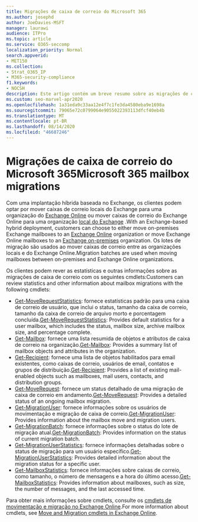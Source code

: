```yaml
---
title: Migrações de caixa de correio do Microsoft 365
ms.author: josephd
author: JoeDavies-MSFT
manager: laurawi
audience: ITPro
ms.topic: article
ms.service: O365-seccomp
localization_priority: Normal
search.appverid:
- MET150
ms.collection:
- Strat_O365_IP
- M365-security-compliance
f1.keywords:
- NOCSH
description: Este artigo contém um breve resumo sobre as migrações de caixa de correio do Microsoft 365 e uma lista dos cmdlets usados para migrações.
ms.custom: seo-marvel-apr2020
ms.openlocfilehash: 1a31eda9c33aa12e4f7c1fe3da4580eba9e1698a
ms.sourcegitcommit: 79065e72c0799064e9055022393113dfcf40eb4b
ms.translationtype: MT
ms.contentlocale: pt-BR
ms.lasthandoff: 08/14/2020
ms.locfileid: "46687246"
---
```

# <a name="microsoft-365-mailbox-migrations"></a><span data-ttu-id="b2a60-103">Migrações de caixa de correio do Microsoft 365</span><span class="sxs-lookup"><span data-stu-id="b2a60-103">Microsoft 365 mailbox migrations</span></span>

<span data-ttu-id="b2a60-104">Com uma implantação híbrida baseada no Exchange, os clientes podem optar por mover caixas de correio locais do Exchange para uma organização do [Exchange Online](https://docs.microsoft.com/Exchange/exchange-online) ou mover caixas de correio do Exchange Online para uma organização [local do Exchange](https://docs.microsoft.com/Exchange/exchange-server) .</span><span class="sxs-lookup"><span data-stu-id="b2a60-104">With an Exchange-based hybrid deployment, customers can choose to either move on-premises Exchange mailboxes to an [Exchange Online](https://docs.microsoft.com/Exchange/exchange-online) organization or move Exchange Online mailboxes to an [Exchange on-premises](https://docs.microsoft.com/Exchange/exchange-server) organization.</span></span> <span data-ttu-id="b2a60-105">Os lotes de migração são usados ao mover caixas de correio entre as organizações locais e do Exchange Online.</span><span class="sxs-lookup"><span data-stu-id="b2a60-105">Migration batches are used when moving mailboxes between on-premises and Exchange Online organizations.</span></span>

<span data-ttu-id="b2a60-106">Os clientes podem rever as estatísticas e outras informações sobre as migrações de caixa de correio com os seguintes cmdlets:</span><span class="sxs-lookup"><span data-stu-id="b2a60-106">Customers can review statistics and other information about mailbox migrations with the following cmdlets:</span></span>

- <span data-ttu-id="b2a60-107">[Get-MoveRequestStatistics](https://docs.microsoft.com/powershell/module/exchange/move-and-migration/Get-MoveRequestStatistics?view=exchange-ps): fornece estatísticas padrão para uma caixa de correio de usuário, que inclui o status, tamanho da caixa de correio, tamanho da caixa de correio de arquivo morto e porcentagem concluída.</span><span class="sxs-lookup"><span data-stu-id="b2a60-107">[Get-MoveRequestStatistics](https://docs.microsoft.com/powershell/module/exchange/move-and-migration/Get-MoveRequestStatistics?view=exchange-ps): Provides default statistics for a user mailbox, which includes the status, mailbox size, archive mailbox size, and percentage complete.</span></span>
- <span data-ttu-id="b2a60-108">[Get-Mailbox](https://docs.microsoft.com/powershell/module/exchange/mailboxes/Get-Mailbox?view=exchange-ps
): fornece uma lista resumida de objetos e atributos de caixa de correio na organização.</span><span class="sxs-lookup"><span data-stu-id="b2a60-108">[Get-Mailbox](https://docs.microsoft.com/powershell/module/exchange/mailboxes/Get-Mailbox?view=exchange-ps
): Provides a summary list of mailbox objects and attributes in the organization.</span></span>
- <span data-ttu-id="b2a60-109">[Get-Recipient](https://docs.microsoft.com/powershell/module/exchange/users-and-groups/Get-Recipient?view=exchange-ps): fornece uma lista de objetos habilitados para email existentes, como caixas de correio, usuários de email, contatos e grupos de distribuição.</span><span class="sxs-lookup"><span data-stu-id="b2a60-109">[Get-Recipient](https://docs.microsoft.com/powershell/module/exchange/users-and-groups/Get-Recipient?view=exchange-ps): Provides a list of existing mail-enabled objects such as mailboxes, mail users, contacts, and distribution groups.</span></span>
- <span data-ttu-id="b2a60-110">[Get-MoveRequest](https://docs.microsoft.com/powershell/module/exchange/move-and-migration/Get-MoveRequest?view=exchange-ps): fornece um status detalhado de uma migração de caixa de correio em andamento.</span><span class="sxs-lookup"><span data-stu-id="b2a60-110">[Get-MoveRequest](https://docs.microsoft.com/powershell/module/exchange/move-and-migration/Get-MoveRequest?view=exchange-ps): Provides a detailed status of an ongoing mailbox migration.</span></span>
- <span data-ttu-id="b2a60-111">[Get-MigrationUser](https://docs.microsoft.com/powershell/module/exchange/move-and-migration/Get-MigrationUser?view=exchange-ps): fornece informações sobre os usuários de movimentação e migração de caixa de correio.</span><span class="sxs-lookup"><span data-stu-id="b2a60-111">[Get-MigrationUser](https://docs.microsoft.com/powershell/module/exchange/move-and-migration/Get-MigrationUser?view=exchange-ps): Provides information about the mailbox move and migration users.</span></span>
- <span data-ttu-id="b2a60-112">[Get-MigrationBatch](https://docs.microsoft.com/powershell/module/exchange/move-and-migration/Get-MigrationBatch?view=exchange-ps): fornece informações sobre o status do lote de migração atual.</span><span class="sxs-lookup"><span data-stu-id="b2a60-112">[Get-MigrationBatch](https://docs.microsoft.com/powershell/module/exchange/move-and-migration/Get-MigrationBatch?view=exchange-ps): Provides information on the status of current migration batch.</span></span>
- <span data-ttu-id="b2a60-113">[Get-MigrationUserStatistics](https://docs.microsoft.com/powershell/module/exchange/move-and-migration/Get-MigrationUserStatistics?view=exchange-ps): fornece informações detalhadas sobre o status de migração para um usuário específico.</span><span class="sxs-lookup"><span data-stu-id="b2a60-113">[Get-MigrationUserStatistics](https://docs.microsoft.com/powershell/module/exchange/move-and-migration/Get-MigrationUserStatistics?view=exchange-ps): Provides detailed information about the migration status for a specific user.</span></span>
- <span data-ttu-id="b2a60-114">[Get-MailboxStatistics](https://docs.microsoft.com/powershell/module/exchange/mailboxes/Get-MailboxStatistics?view=exchange-ps): fornece informações sobre caixas de correio, como tamanho, o número de mensagens e a hora do último acesso.</span><span class="sxs-lookup"><span data-stu-id="b2a60-114">[Get-MailboxStatistics](https://docs.microsoft.com/powershell/module/exchange/mailboxes/Get-MailboxStatistics?view=exchange-ps): Provides information about mailboxes, such as size, the number of messages, and the last accessed time.</span></span>

<span data-ttu-id="b2a60-115">Para obter mais informações sobre cmdlets, consulte os [cmdlets de movimentação e migração no Exchange Online](https://docs.microsoft.com/powershell/exchange/exchange-online/exchange-online-powershell?view=exchange-ps).</span><span class="sxs-lookup"><span data-stu-id="b2a60-115">For more information about cmdlets, see [Move and Migration cmdlets in Exchange Online](https://docs.microsoft.com/powershell/exchange/exchange-online/exchange-online-powershell?view=exchange-ps).</span></span>
